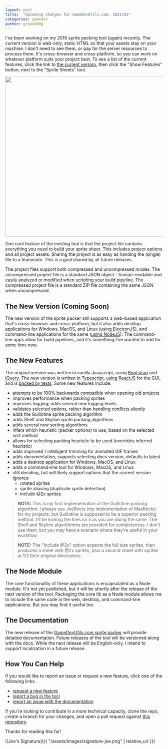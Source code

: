 ```yaml
---
layout: post
title:  "Upcoming Changes for GameDevUtils.com, 2023/Q1"
categories: gamedev
author: groundh0g
---
```


I've been working on my 2016 sprite packing tool (again) recently. The current version is web-only, static HTML so that your assets stay on your machine. I don't need to see them, or pay for the server resources to process them. It's cross-browser and cross-platform, so you can work on whatever platform suits your project best. To see a list of the current features, click the link to [the current version](http://gamedevutils.com/), then click the "Show Features" button, next to the "Sprite Sheets" tool.

<img src='{{ "/assets/images/blog/2016-gamedevutils-sheets.png" | relative_url }}' style="width:512px;" />

One cool feature of the existing tool is that the project file contains everything you need to build your sprite sheet. This includes project options and all project assets. Sharing the project is as easy as handing the (single) file to a teammate. This is a goal shared by all future releases.

The project files support both compressed and uncompressed modes. The uncompressed project file is a standard JSON object - human-readable and easily analyzed or modified when scripting your build pipeline. The compressed project file is a standard ZIP file containing the same JSON when uncompressed.

## The New Version (Coming Soon)

The new version of the sprite packer still supports a web-based application that's cross-browser and cross-platform, but it also adds desktop applications for Windows, MacOS, and Linux ([using ElectronJS](https://www.electronjs.org/)), and command-line applications for the same ([using NodeJS](https://nodejs.org/)). The command-line apps allow for build pipelines, and it's something I've wanted to add for some time now.

## The New Features

The original version was written in vanilla Javascript, using [Bootstrap](https://getbootstrap.com/) and [jQuery](https://jquery.com/). The new version is written in [Typescript](https://www.typescriptlang.org/), [using ReactJS](https://reactjs.org/) for the GUI, and is [backed by tests](https://jestjs.io/). Some new features include:

* attempts to be 100% backwards compatible when opening old projects
* improves performance when packing sprites
* improves logging; adds several new logging levels
* validates selected options, rather than handling conflicts silently
* adds the Guillotine sprite packing algorithm
* adds Shelf and Skyline sprite packing algorithms
* adds several new sorting algorithms
* infers which heuristic (packer options) to use, based on the selected sort method
* allows for selecting packing heuristic to be used (overrides inferred heuristic)
* adds improved / intelligent trimming for animated GIF frames
* adds documentation, supports selecting docs version, defaults to latest
* adds a desktop application for Windows, MacOS, and Linux
* adds a command-line tool for Windows, MacOS, and Linux
* still deciding, but will likely support options that the current version ignores:
  * rotated sprites
  * sprite aliasing (duplicate sprite detection)
  * include @2x sprites

> **NOTE:** This is my first implementation of the Guillotine packing algorithm. I always use JoeRects (my implementation of MaxRects) for my projects, but Guillotine is supposed to be a superior packing method. I'll be kicking the tires on it as you are doing the same. The Shelf and Skyline algorithmms are provided for completeness. I don't use them, but you may have a scenario where they're useful in your workflow.
> 
> **NOTE:** The "Include @2x" option expects the full size sprites, then produces a sheet with @2x sprites, plus a second sheet with sprites at 1/2 their original dimensions.

## The Node Module

The core functionality of these applications is encapsulated as a Node module. It's not yet published, but it will be shortly after the release of the next version of the tool. Packaging the core lib as a Node module allows me to include the same code in the web, desktop, and command-line applications. But you may find it useful too.

## The Documentation

The new release of the [GameDevUtils.com sprite packer](http://gamedevutils.com/webapps/sheets/) will provide detailed documentation. Future releases of the tool will be versioned along with the docs. While the next release will be English-only, I intend to support localization in a future release.

## How You Can Help

If you would like to report an issue or request a new feature, click one of the following links.

* [request a new feature](https://github.com/GameDevUtils/support/issues/new?template=feature_request.md)
* [report a bug in the tool](https://github.com/GameDevUtils/support/issues/new?template=bug_report.md)
* [report an issue with the documentation](https://github.com/GameDevUtils/support/issues/new?template=doc_report.md)

If you're looking to contribute in a more technical capacity, clone the repo, create a branch for your changes, and open a pull request against [this repository](https://github.com/GameDevUtils/gdu-sheets).

Thanks for reading this far!

![Joe's Signature]({{ "/assets/images/signature-joe.png" | relative_url }})
